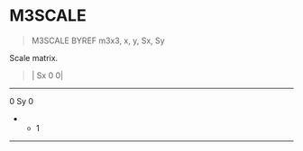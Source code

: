 # M3SCALE

> M3SCALE BYREF m3x3, x, y, Sx, Sy

Scale matrix.


> | Sx  0  0|
--------- 
0 Sy  0
*  *  1
--------- 


